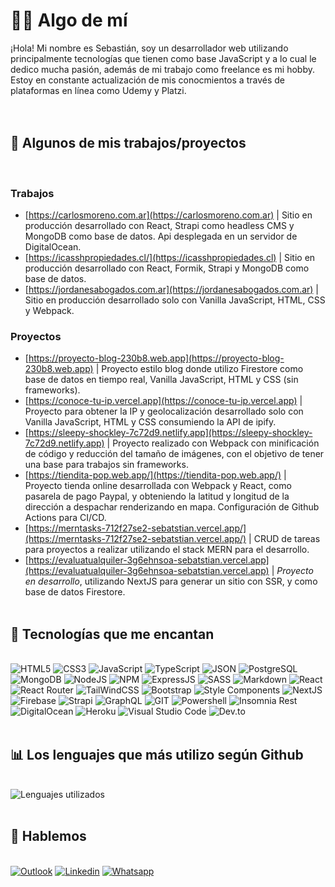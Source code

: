 # 👨‍💻 Algo de mí

¡Hola! Mi nombre es Sebastián, soy un desarrollador web utilizando principalmente tecnologías que tienen como base JavaScript y a lo cual le dedico mucha pasión, además de mi trabajo como freelance es mi hobby. Estoy en constante actualización de mis conocmientos a través de plataformas en línea como Udemy y Platzi.  
&nbsp;  
&nbsp;

## 💼 Algunos de mis trabajos/proyectos

&nbsp;
### Trabajos
- [https://carlosmoreno.com.ar](https://carlosmoreno.com.ar) | Sitio en producción desarrollado con React, Strapi como headless CMS y MongoDB como base de datos. Api desplegada en un servidor de DigitalOcean.
- [https://icasshpropiedades.cl/](https://icasshpropiedades.cl) | Sitio en producción desarrollado con React, Formik, Strapi y MongoDB como base de datos.
- [https://jordanesabogados.com.ar](https://jordanesabogados.com.ar) | Sitio en producción desarrollado solo con Vanilla JavaScript, HTML, CSS y Webpack.

### Proyectos
- [https://proyecto-blog-230b8.web.app](https://proyecto-blog-230b8.web.app) | Proyecto estilo blog donde utilizo Firestore como base de datos en tiempo real, Vanilla JavaScript, HTML y CSS (sin frameworks).
- [https://conoce-tu-ip.vercel.app](https://conoce-tu-ip.vercel.app) | Proyecto para obtener la IP y geolocalización desarrollado solo con Vanilla JavaScript, HTML y CSS consumiendo la API de ipify.
- [https://sleepy-shockley-7c72d9.netlify.app](https://sleepy-shockley-7c72d9.netlify.app) | Proyecto realizado con Webpack con minificación de código y reducción del tamaño de imágenes, con el objetivo de tener una base para trabajos sin frameworks.
- [https://tiendita-pop.web.app/](https://tiendita-pop.web.app/) | Proyecto tienda online desarrollada con Webpack y React, como pasarela de pago Paypal, y obteniendo la latitud y longitud de la dirección a despachar renderizando en mapa. Configuración de Github Actions para CI/CD.
- [https://merntasks-712f27se2-sebatstian.vercel.app/](https://merntasks-712f27se2-sebatstian.vercel.app/) | CRUD de tareas para proyectos a realizar utilizando el stack MERN para el desarrollo.
- [https://evaluatualquiler-3g6ehnsoa-sebatstian.vercel.app](https://evaluatualquiler-3g6ehnsoa-sebatstian.vercel.app) | _Proyecto en desarrollo_, utilizando NextJS para generar un sitio con SSR, y como base de datos Firestore.
  &nbsp;  
  &nbsp;

## 🚀 Tecnologías que me encantan 

&nbsp;  
![HTML5](https://img.shields.io/badge/HTML5-E34F26?style=for-the-badge&logo=html5&logoColor=white)
![CSS3](https://img.shields.io/badge/CSS3-1572B6?style=for-the-badge&logo=css3&logoColor=white)
![JavaScript](https://img.shields.io/badge/JavaScript-F7DF1E?style=for-the-badge&logo=javascript&logoColor=black)
![TypeScript](https://img.shields.io/badge/TypeScript-007ACC?style=for-the-badge&logo=typescript&logoColor=white)
![JSON](https://img.shields.io/badge/json-5E5C5C?style=for-the-badge&logo=json&logoColor=white)
![PostgreSQL](https://img.shields.io/badge/PostgreSQL-316192?style=for-the-badge&logo=postgresql&logoColor=white)
![MongoDB](https://img.shields.io/badge/MongoDB-4EA94B?style=for-the-badge&logo=mongodb&logoColor=white)
![NodeJS](https://img.shields.io/badge/Node.js-339933?style=for-the-badge&logo=nodedotjs&logoColor=white)
![NPM](https://img.shields.io/badge/npm-CB3837?style=for-the-badge&logo=npm&logoColor=white)
![ExpressJS](https://img.shields.io/badge/Express.js-000000?style=for-the-badge&logo=express&logoColor=white)
![SASS](https://img.shields.io/badge/Sass-CC6699?style=for-the-badge&logo=sass&logoColor=white)
![Markdown](https://img.shields.io/badge/Markdown-000000?style=for-the-badge&logo=markdown&logoColor=white)
![React](https://img.shields.io/badge/React-20232A?style=for-the-badge&logo=react&logoColor=61DAFB)
![React Router](https://img.shields.io/badge/React_Router-CA4245?style=for-the-badge&logo=react-router&logoColor=white)
![TailWindCSS](https://img.shields.io/badge/Tailwind_CSS-38B2AC?style=for-the-badge&logo=tailwind-css&logoColor=white)
![Bootstrap](https://img.shields.io/badge/Bootstrap-563D7C?style=for-the-badge&logo=bootstrap&logoColor=white)
![Style Components](https://img.shields.io/badge/styled--components-DB7093?style=for-the-badge&logo=styled-components&logoColor=white)
![NextJS](https://img.shields.io/badge/next.js-000000?style=for-the-badge&logo=nextdotjs&logoColor=white)
![Firebase](https://img.shields.io/badge/firebase-ffca28?style=for-the-badge&logo=firebase&logoColor=black)
![Strapi](https://img.shields.io/badge/strapi-2e7eea?style=for-the-badge&logo=strapi&logoColor=white)
![GraphQL](https://img.shields.io/badge/GraphQl-E10098?style=for-the-badge&logo=graphql&logoColor=white)
![GIT](https://img.shields.io/badge/Git-F05032?style=for-the-badge&logo=git&logoColor=white)
![Powershell](https://img.shields.io/badge/PowerShell-5391FE?style=for-the-badge&logo=PowerShell&logoColor=white)
![Insomnia Rest](https://img.shields.io/badge/Insomnia-5849be?style=for-the-badge&logo=Insomnia&logoColor=white)
![DigitalOcean](https://img.shields.io/badge/Digital_Ocean-0080FF?style=for-the-badge&logo=DigitalOcean&logoColor=white)
![Heroku](https://img.shields.io/badge/Heroku-430098?style=for-the-badge&logo=heroku&logoColor=white)
![Visual Studio Code](https://img.shields.io/badge/Visual_Studio_Code-0078D4?style=for-the-badge&logo=visual%20studio%20code&logoColor=white)
![Dev.to](https://img.shields.io/badge/dev.to-0A0A0A?style=for-the-badge&logo=devdotto&logoColor=white)
&nbsp;  
&nbsp;

## 📊 Los lenguajes que más utilizo según Github

&nbsp;  
![Lenguajes utilizados](https://github-readme-stats-eight-theta.vercel.app/api/top-langs/?username=sebatstian-web&layout=compact&langs_count=6&theme=algolia&hide_title=true)
&nbsp;  
&nbsp;

## 🤝 Hablemos

&nbsp;  
[![Outlook](https://img.shields.io/badge/Microsoft_Outlook-0078D4?style=for-the-badge&logo=microsoft-outlook&logoColor=white)](mailto:sebastian.asm@outlook.com)
[![Linkedin](https://img.shields.io/badge/LinkedIn-0077B5?style=for-the-badge&logo=linkedin&logoColor=white)](https://linkedin.com/in/sebastian-sanchez-miles)
[![Whatsapp](https://img.shields.io/badge/WhatsApp-25D366?style=for-the-badge&logo=whatsapp&logoColor=white)](https://wa.me/541131058047)
